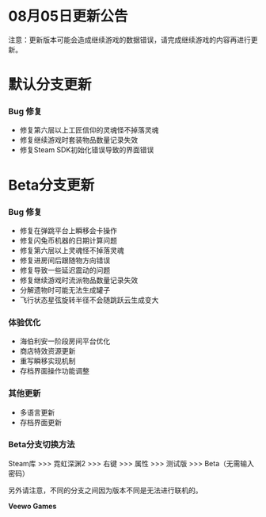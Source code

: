 # 08月05日更新公告

注意：更新版本可能会造成继续游戏的数据错误，请完成继续游戏的内容再进行更新。

# 默认分支更新

### Bug 修复

* 修复第六层以上工匠信仰的灵魂怪不掉落灵魂
* 修复继续游戏时套装物品数量记录失效
* 修复Steam SDK初始化错误导致的界面错误
# Beta分支更新

### Bug 修复

* 修复在弹跳平台上瞬移会卡操作
* 修复闪兔币机器的日期计算问题
* 修复第六层以上灵魂怪不掉落灵魂
* 修复进房间后跟随物方向错误
* 修复导致一些延迟震动的问题
* 修复继续游戏时流派物品数量记录失效
* 分解遗物时可能无法生成罐子
* 飞行状态星弦旋转半径不会随跳跃云生成变大
### 体验优化

* 海伯利安一阶段房间平台优化
* 商店特效资源更新
* 重写瞬移实现机制
* 存档界面操作功能调整
### 其他更新

* 多语言更新
* 存档界面更新
### Beta分支切换方法

Steam库 >>> 霓虹深渊2 >>> 右键 >>> 属性 >>> 测试版 >>> Beta（无需输入密码）

另外请注意，不同的分支之间因为版本不同是无法进行联机的。

**Veewo Games**

